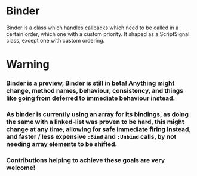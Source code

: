 # Binder
Binder is a class which handles callbacks which need to be called in a certain order, which one with a custom priority. It shaped as a ScriptSignal class, except one with custom ordering.

# Warning

### Binder is a preview, Binder is still in beta! Anything might change, method names, behaviour, consistency, and things like going from deferred to immediate behaviour instead.
### As binder is currently using an array for its bindings, as doing the same with a linked-list was proven to be hard, this might change at any time, allowing for safe immediate firing instead, and faster / less expensive `:Bind` and `:Unbind` calls, by not needing array elements to be shifted.

### Contributions helping to achieve these goals are very welcome!
